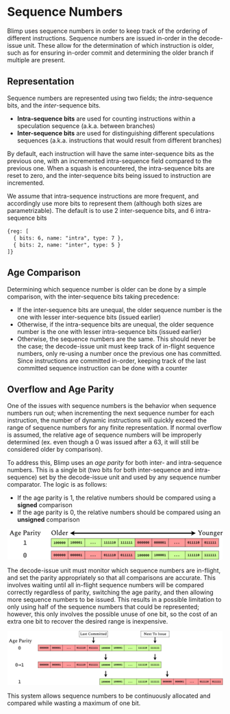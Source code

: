 Sequence Numbers
==========================================================================

Blimp uses sequence numbers in order to keep track of the ordering of
different instructions. Sequence numbers are issued in-order in the
decode-issue unit. These allow for the determination of which instruction
is older, such as for ensuring in-order commit and determining the older
branch if multiple are present.

Representation
--------------------------------------------------------------------------

Sequence numbers are represented using two fields; the _intra_-sequence
bits, and the _inter_-sequence bits. 

 - __Intra-sequence bits__ are used for counting instructions within a
   speculation sequence (a.k.a. between branches)
 - __Inter-sequence bits__ are used for distinguishing different
   speculations sequences (a.k.a. instructions that would result from
   different branches)

By default, each instruction will have the same inter-sequence bits as the
previous one, with an incremented intra-sequence field compared to the
previous one. When a squash is encountered, the intra-sequence bits are
reset to zero, and the inter-sequence bits being issued to instruction are
incremented.

We assume that intra-sequence instructions are more frequent, and
accordingly use more bits to represent them (although both sizes are
parametrizable). The default is to use 2 inter-sequence bits, and
6 intra-sequence bits

```{wavedrom}
{reg: [
  { bits: 6, name: "intra", type: 7 },
  { bits: 2, name: "inter", type: 5 }
]}
```

Age Comparison
--------------------------------------------------------------------------

Determining which sequence number is older can be done by a simple
comparison, with the inter-sequence bits taking precedence:

 - If the inter-sequence bits are unequal, the older sequence number is
   the one with lesser inter-sequence bits (issued earlier)
 - Otherwise, if the intra-sequence bits are unequal, the older sequence
   number is the one with lesser intra-sequence bits (issued earlier)
 - Otherwise, the sequence numbers are the same. This should never be the
   case; the decode-issue unit must keep track of in-flight sequence
   numbers, only re-using a number once the previous one has committed.
   Since instructions are committed in-order, keeping track of the last
   committed sequence instruction can be done with a counter

Overflow and Age Parity
--------------------------------------------------------------------------

One of the issues with sequence numbers is the behavior when sequence
numbers run out; when incrementing the next sequence number for each
instruction, the number of dynamic instructions will quickly exceed the
range of sequence numbers for any finite representation. If normal
overflow is assumed, the relative age of sequence numbers will be
improperly determined (ex. even though a 0 was issued after a 63, it will
still be considered older by comparison).

To address this, Blimp uses an _age parity_ for both inter- and
intra-sequence numbers. This is a single bit (two bits for both 
inter-sequence and intra-sequence) set by the decode-issue unit and used
by any sequence number comparator. The logic is as follows:

 - If the age parity is 1, the relative numbers should be compared using a
   __signed__ comparison
 - If the age parity is 0, the relative numbers should be compared using
   an __unsigned__ comparison

![A visualization of how the number line is compared with different parities](img/seq_nums_comparison.png)

The decode-issue unit must monitor which sequence numbers are in-flight,
and set the parity appropriately so that all comparisons are accurate.
This involves waiting until all in-flight sequence numbers will be
compared correctly regardless of parity, switching the age parity, and
then allowing more sequence numbers to be issued. This results in a
possible limitation to only using half of the sequence numbers that could
be represented; however, this only involves the possible unuse of one bit,
so the cost of an extra one bit to recover the desired range is
inexpensive.

![A visualization of how the sequence numbers transition between parities](img/seq_nums_transition.png)

This system allows sequence numbers to be continuously allocated and
compared while wasting a maximum of one bit.
